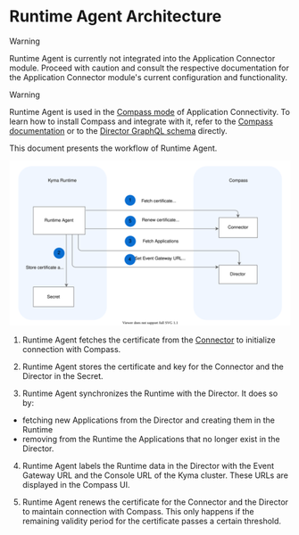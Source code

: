 # Runtime Agent Architecture

> [!WARNING]
> Runtime Agent is currently not integrated into the Application Connector module. Proceed with caution and consult the respective documentation for the Application Connector module's current configuration and functionality.

> [!WARNING] 
> Runtime Agent is used in the [Compass mode](../README.md) of Application Connectivity. To learn how to install Compass and integrate with it, refer to the [Compass documentation](https://github.com/kyma-incubator/compass/blob/master/docs/compass/04-01-installation.md) or to the [Director GraphQL schema](https://github.com/kyma-incubator/compass/blob/master/components/director/pkg/graphql/schema.graphql) directly. 

This document presents the workflow of Runtime Agent.

![Runtime Agent architecture](../../assets/ra-runtime-agent-workflow.svg)

1. Runtime Agent fetches the certificate from the [Connector](https://github.com/kyma-incubator/compass/blob/master/docs/connector/02-01-connector-service.md) to initialize connection with Compass.

2. Runtime Agent stores the certificate and key for the Connector and the Director in the Secret.

3. Runtime Agent synchronizes the Runtime with the Director. It does so by:
 - fetching new Applications from the Director and creating them in the Runtime
 - removing from the Runtime the Applications that no longer exist in the Director.

4. Runtime Agent labels the Runtime data in the Director with the Event Gateway URL and the Console URL of the Kyma cluster. These URLs are displayed in the Compass UI.

5. Runtime Agent renews the certificate for the Connector and the Director to maintain connection with Compass. This only happens if the remaining validity period for the certificate passes a certain threshold.